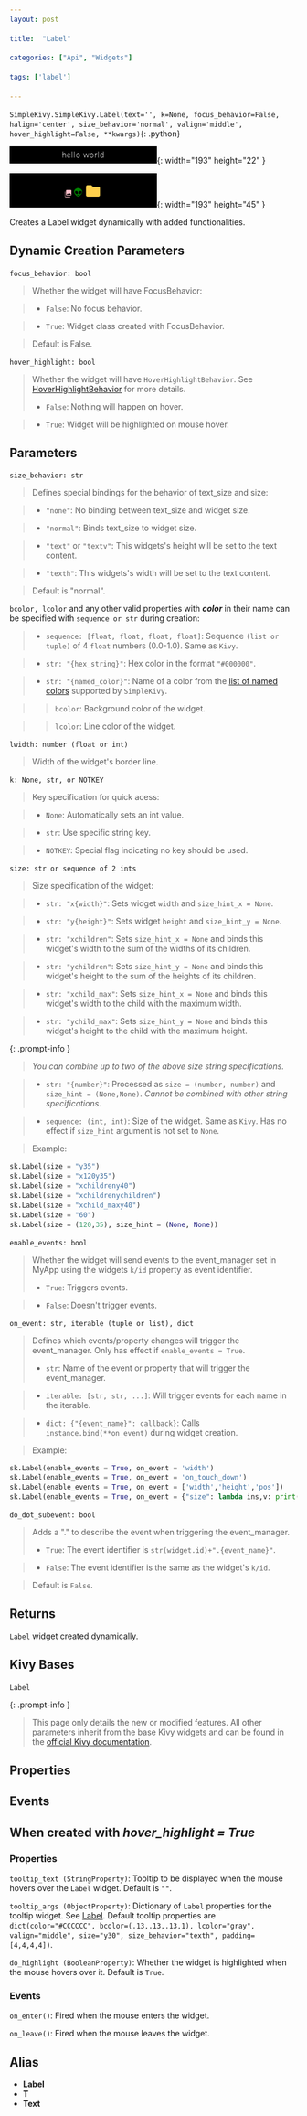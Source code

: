 ```yaml
---
layout: post

title:  "Label"

categories: ["Api", "Widgets"]

tags: ['label']

---
```

`SimpleKivy.SimpleKivy.Label(text='', k=None, focus_behavior=False, halign='center', size_behavior='normal', valign='middle', hover_highlight=False, **kwargs)`{: .python}


![Label.png](assets/img/docs/Label.png){: width="193" height="22" }

![Label.2.png](assets/img/docs/Label.2.png){: width="193" height="45" }


Creates a Label widget dynamically with added functionalities.

## Dynamic Creation Parameters


`focus_behavior: bool`

> Whether the widget will have FocusBehavior:

> - `False`: No focus behavior.

> - `True`: Widget class created with FocusBehavior.


> Default is False.


`hover_highlight: bool`

> Whether the widget will have `HoverHighlightBehavior`. See [HoverHighlightBehavior](/posts/hoverhighlightbehavior) for more details.
> - `False`: Nothing will happen on hover.

> - `True`: Widget will be highlighted on mouse hover.



## Parameters
`size_behavior: str`

> Defines special bindings for the behavior of text_size and size:

> - `"none"`: No binding between text_size and widget size.

> - `"normal"`: Binds text_size to widget size.

> - `"text"` or `"textv"`: This widgets's height will be set to the text content.

> - `"texth"`: This widgets's width will be set to the text content.

> Default is "normal".



`bcolor, lcolor` and any other valid properties with ***color*** in their name can be specified with `sequence or str` during creation:

> - `sequence: [float, float, float, float]`: Sequence `(list or tuple)` of 4 `float` numbers (0.0-1.0). Same as `Kivy`.

> - `str: "{hex_string}"`: Hex color in the format `"#000000"`.

> - `str: "{named_color}"`: Name of a color from the [list of named colors](/posts/named_colors) supported by `SimpleKivy`.


>> `bcolor`: Background color of the widget.


>> `lcolor`: Line color of the widget.


`lwidth: number (float or int)`

> Width of the widget's border line.



`k: None, str, or NOTKEY`

> Key specification for quick acess:

> - `None`: Automatically sets an int value.

> - `str`: Use specific string key.

> - `NOTKEY`: Special flag indicating no key should be used.


`size: str or sequence of 2 ints`

> Size specification of the widget:


> - `str: "x{width}"`: Sets widget `width` and `size_hint_x = None`.

> - `str: "y{height}"`: Sets widget `height` and `size_hint_y = None`.

> - `str: "xchildren"`: Sets `size_hint_x = None` and binds this widget's width to the sum of the widths of its children.

> - `str: "ychildren"`: Sets `size_hint_y = None` and binds this widget's height to the sum of the heights of its children.

> - `str: "xchild_max"`: Sets `size_hint_x = None` and binds this widget's width to the child with the maximum width.

> - `str: "ychild_max"`: Sets `size_hint_y = None` and binds this widget's height to the child with the maximum height.


{: .prompt-info }

> *You can combine up to two of the above size string specifications.*

> - `str: "{number}"`: Processed as `size = (number, number)` and `size_hint = (None,None)`. *Cannot be combined with other string specifications*.


> - `sequence: (int, int)`: Size of the widget. Same as `Kivy`. Has no effect if `size_hint` argument is not set to `None`.


> Example:

```py
sk.Label(size = "y35")
sk.Label(size = "x120y35")
sk.Label(size = "xchildreny40")
sk.Label(size = "xchildrenychildren")
sk.Label(size = "xchild_maxy40")
sk.Label(size = "60")
sk.Label(size = (120,35), size_hint = (None, None))
```

`enable_events: bool`

> Whether the widget will send events to the event_manager set in MyApp using the widgets `k/id` property as event identifier.
> - `True`: Triggers events.

> - `False`: Doesn't trigger events.


`on_event: str, iterable (tuple or list), dict`

> Defines which events/property changes will trigger the event_manager. Only has effect if `enable_events = True`.
> - `str`: Name of the event or property that will trigger the event_manager.

> - `iterable: [str, str, ...]`: Will trigger events for each name in the iterable.

> - `dict: {"{event_name}": callback}`: Calls `instance.bind(**on_event)` during widget creation.


> Example:

```py
sk.Label(enable_events = True, on_event = 'width')
sk.Label(enable_events = True, on_event = 'on_touch_down')
sk.Label(enable_events = True, on_event = ['width','height','pos'])
sk.Label(enable_events = True, on_event = {"size": lambda ins,v: print("size =",v)})

```

`do_dot_subevent: bool`

> Adds a "." to describe the event when triggering the event_manager.
> - `True`: The event identifier is `str(widget.id)+".{event_name}"`.

> - `False`: The event identifier is the same as the widget's `k/id`.

> Default is `False`.


## Returns

`Label` widget created dynamically.

## Kivy Bases

`Label`


{: .prompt-info }

> This page only details the new or modified features. All other parameters inherit from the base Kivy widgets and can be found in the [official Kivy documentation](https://kivy.org/doc/stable).



## Properties

## Events


## When created with *hover_highlight = True*

### Properties


`tooltip_text (StringProperty)`: Tooltip to be displayed when the mouse hovers over the `Label` widget. Default is `""`.

`tooltip_args (ObjectProperty)`: Dictionary of `Label` properties for the tooltip widget. See [Label](/posts/Label/). Default tooltip properties are `dict(color="#CCCCCC", bcolor=(.13,.13,.13,1), lcolor="gray", valign="middle", size="y30", size_behavior="texth", padding=[4,4,4,4])`.

`do_highlight (BooleanProperty)`: Whether the widget is highlighted when the mouse hovers over it. Default is `True`.



### Events


`on_enter()`: Fired when the mouse enters the widget.

`on_leave()`: Fired when the mouse leaves the widget.




## Alias
- **Label**
- **T**
- **Text**
